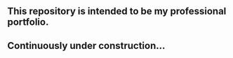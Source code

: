 ﻿
## This repository is intended to be my professional portfolio.

## Continuously under construction...
